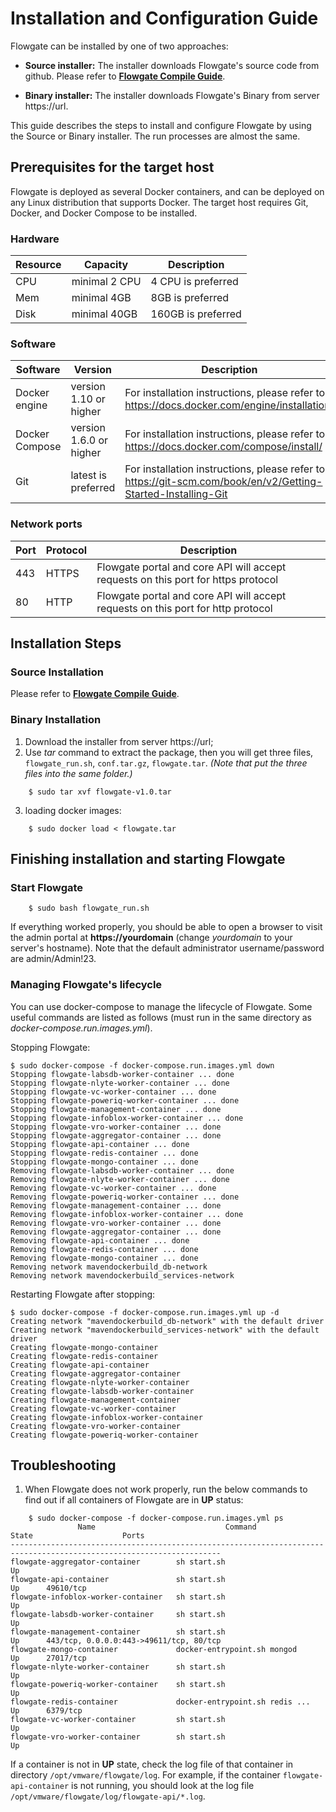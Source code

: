 # Installation and Configuration Guide
Flowgate can be installed by one of two approaches: 

- **Source installer:** The installer downloads Flowgate's source code from github. Please refer to **[Flowgate Compile Guide](compile_guide.md)**.

- **Binary installer:** The installer downloads Flowgate's Binary from server https://url. 


This guide describes the steps to install and configure Flowgate by using the Source or Binary installer. The run processes are almost the same. 

## Prerequisites for the target host
Flowgate is deployed as several Docker containers, and can be deployed on any Linux distribution that supports Docker. The target host requires Git, Docker, and Docker Compose to be installed.  
### Hardware
|Resource|Capacity|Description|
|---|---|---|
|CPU|minimal 2 CPU|4 CPU is preferred|
|Mem|minimal 4GB|8GB is preferred|
|Disk|minimal 40GB|160GB is preferred|
### Software
|Software|Version|Description|
|---|---|---|
|Docker engine|version 1.10 or higher|For installation instructions, please refer to: https://docs.docker.com/engine/installation/|
|Docker Compose|version 1.6.0 or higher|For installation instructions, please refer to: https://docs.docker.com/compose/install/|
|Git|latest is preferred|For installation instructions, please refer to: https://git-scm.com/book/en/v2/Getting-Started-Installing-Git|
### Network ports 
|Port|Protocol|Description|
|---|---|---|
|443|HTTPS|Flowgate portal and core API will accept requests on this port for https protocol|
|80|HTTP|Flowgate portal and core API will accept requests on this port for http protocol|

## Installation Steps


### Source Installation
Please refer to **[Flowgate Compile Guide](compile_guide.md)**.

### Binary Installation

1. Download the installer from server https://url;
2. Use *tar* command to extract the package, then you will get three files, ```flowgate_run.sh```, ```conf.tar.gz```, ```flowgate.tar```.
*(Note that put the three files into the same folder.)*
```
    $ sudo tar xvf flowgate-v1.0.tar
```

3. loading docker images:
```
    $ sudo docker load < flowgate.tar
```

## Finishing installation and starting Flowgate

### Start Flowgate

```
    $ sudo bash flowgate_run.sh
```

If everything worked properly, you should be able to open a browser to visit the admin portal at **https://yourdomain** (change *yourdomain* to your server's hostname). Note that the default administrator username/password are admin/Admin!23.

### Managing Flowgate's lifecycle
You can use docker-compose to manage the lifecycle of Flowgate. Some useful commands are listed as follows (must run in the same directory as *docker-compose.run.images.yml*).

Stopping Flowgate:
```
$ sudo docker-compose -f docker-compose.run.images.yml down
Stopping flowgate-labsdb-worker-container ... done
Stopping flowgate-nlyte-worker-container ... done
Stopping flowgate-vc-worker-container ... done
Stopping flowgate-poweriq-worker-container ... done
Stopping flowgate-management-container ... done
Stopping flowgate-infoblox-worker-container ... done
Stopping flowgate-vro-worker-container ... done
Stopping flowgate-aggregator-container ... done
Stopping flowgate-api-container ... done
Stopping flowgate-redis-container ... done
Stopping flowgate-mongo-container ... done
Removing flowgate-labsdb-worker-container ... done
Removing flowgate-nlyte-worker-container ... done
Removing flowgate-vc-worker-container ... done
Removing flowgate-poweriq-worker-container ... done
Removing flowgate-management-container ... done
Removing flowgate-infoblox-worker-container ... done
Removing flowgate-vro-worker-container ... done
Removing flowgate-aggregator-container ... done
Removing flowgate-api-container ... done
Removing flowgate-redis-container ... done
Removing flowgate-mongo-container ... done
Removing network mavendockerbuild_db-network
Removing network mavendockerbuild_services-network
```  
Restarting Flowgate after stopping:
```
$ sudo docker-compose -f docker-compose.run.images.yml up -d
Creating network "mavendockerbuild_db-network" with the default driver
Creating network "mavendockerbuild_services-network" with the default driver
Creating flowgate-mongo-container
Creating flowgate-redis-container
Creating flowgate-api-container
Creating flowgate-aggregator-container
Creating flowgate-nlyte-worker-container
Creating flowgate-labsdb-worker-container
Creating flowgate-management-container
Creating flowgate-vc-worker-container
Creating flowgate-infoblox-worker-container
Creating flowgate-vro-worker-container
Creating flowgate-poweriq-worker-container
```  

## Troubleshooting
1. When Flowgate does not work properly, run the below commands to find out if all containers of Flowgate are in **UP** status: 
```
    $ sudo docker-compose -f docker-compose.run.images.yml ps
               Name                             Command               State                    Ports                  
---------------------------------------------------------------------------------------------------------------------
flowgate-aggregator-container        sh start.sh                      Up                                              
flowgate-api-container               sh start.sh                      Up      49610/tcp                               
flowgate-infoblox-worker-container   sh start.sh                      Up                                              
flowgate-labsdb-worker-container     sh start.sh                      Up                                              
flowgate-management-container        sh start.sh                      Up      443/tcp, 0.0.0.0:443->49611/tcp, 80/tcp 
flowgate-mongo-container             docker-entrypoint.sh mongod      Up      27017/tcp                               
flowgate-nlyte-worker-container      sh start.sh                      Up                                              
flowgate-poweriq-worker-container    sh start.sh                      Up                                              
flowgate-redis-container             docker-entrypoint.sh redis ...   Up      6379/tcp                                
flowgate-vc-worker-container         sh start.sh                      Up                                              
flowgate-vro-worker-container        sh start.sh                      Up  
```
If a container is not in **UP** state, check the log file of that container in directory ```/opt/vmware/flowgate/log```. For example, if the container ```flowgate-api-container``` is not running, you should look at the log file ```/opt/vmware/flowgate/log/flowgate-api/*.log```.  
